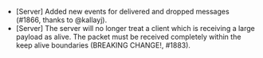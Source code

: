 * [Server] Added new events for delivered and dropped messages (#1866, thanks to @kallayj).
* [Server] The server will no longer treat a client which is receiving a large payload as alive. The packet must be received completely within the keep alive boundaries (BREAKING CHANGE!, #1883).

